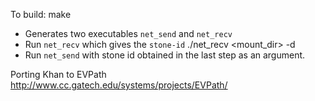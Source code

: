 To build:
make

* Generates two executables `net_send` and `net_recv`
* Run `net_recv`  which gives the `stone-id` ./net_recv <mount_dir> -d
* Run `net_send` with stone id obtained in the last step as an argument.

Porting Khan to EVPath http://www.cc.gatech.edu/systems/projects/EVPath/
